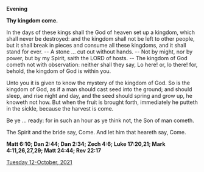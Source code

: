 **Evening**

**Thy kingdom come.**
 
In the days of these kings shall the God of heaven set up a kingdom, which shall never be destroyed: and the kingdom shall not be left to other people, but it shall break in pieces and consume all these kingdoms, and it shall stand for ever. -- A stone ... cut out without hands. -- Not by might, nor by power, but by my Spirit, saith the LORD of hosts. -- The kingdom of God cometh not with observation: neither shall they say, Lo here! or, lo there! for, behold, the kingdom of God is within you.
 
Unto you it is given to know the mystery of the kingdom of God. So is the kingdom of God, as if a man should cast seed into the ground; and should sleep, and rise night and day, and the seed should spring and grow up, he knoweth not how. But when the fruit is brought forth, immediately he putteth in the sickle, because the harvest is come.
 
Be ye ... ready: for in such an hour as ye think not, the Son of man cometh.
 
The Spirit and the bride say, Come. And let him that heareth say, Come.  

**Matt 6:10; Dan 2:44; Dan 2:34; Zech 4:6; Luke 17:20,21; Mark 4:11,26,27,29; Matt 24:44; Rev 22:17**

[Tuesday 12-October, 2021](https://t.me/daily_light)
